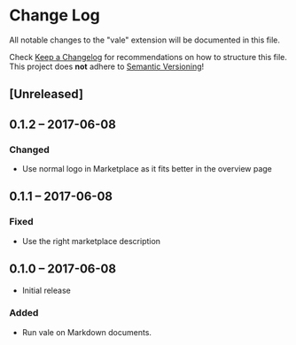 # Change Log
All notable changes to the "vale" extension will be documented in this file.

Check [Keep a Changelog](http://keepachangelog.com/) for recommendations on how
to structure this file.  This project does **not** adhere to [Semantic
Versioning](http://semver.org/)!

## [Unreleased]

## 0.1.2 – 2017-06-08
### Changed
- Use normal logo in Marketplace as it fits better in the overview page

## 0.1.1 – 2017-06-08
### Fixed
- Use the right marketplace description

## 0.1.0 – 2017-06-08
- Initial release

### Added
- Run vale on Markdown documents.
